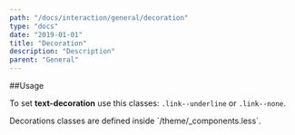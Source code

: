 ```yaml
---
path: "/docs/interaction/general/decoration"
type: "docs"
date: "2019-01-01"
title: "Decoration"
description: "Description"
parent: "General"
---
```


##Usage

To set **text-decoration** use this classes: `.link--underline` or `.link--none`.

<div class="alert">
  <div class="alert_content">
    Decorations classes are defined inside `/theme/_components.less`.
  </div>
</div>

